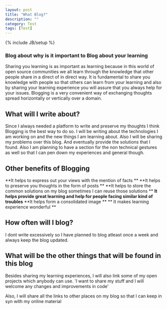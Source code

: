 ```yaml
---
layout: post
title: "What Blog?"
description: ""
category: Test
tags: [Test]
---
```

{% include JB/setup %}

### Blog about why is it important to Blog about your learning

Sharing you learning is as important as learning because in this world of open source communities we all learn through the knowledge that other people share in a direct of in direct way.
It is fundamental to share you knowledge with people so that others can learn from your learning and also by sharing your learning experience you will assure that you always help for your issues.
Blogging is a very convenient way of exchanging thoughts spread horizontally or vertically over a domain.

## What will I write about?

Since I always needed a platform to write and preserve my thoughts I think Blogging is the best way to do so. I will be writing about the technologies I am working on and the new things I am learning about. Also I will be sharing my problems over this blog.
And eventually provide the solutions that I found. Also I am planning to have a section for the non technical gestures as well so that I can pen down my experiences and general though.

## Other benefits of Blogging

**It helps to express out your views with the mention of facts **
**It helps to preserve you thoughts in the form of posts **
**It helps to store the common solutions on my blog sometimes I can reuse those solutions **
**It helps provide great learning and help for people facing similar kind of troubles**
**It helps form a consolidated image **
** It makes learning experience wonderful **

## How often will I blog?

I dont write excessively so I have planned to blog atleast once a week and always keep the blog updated.

## What will be the other things that will be found in this blog

 Besides sharing my learning experiences, I will also link some of my open projects which anybody can use.
 'I want to share my stuff and I will welcome any changes and improvements in code'

 Also, I will share all the links to other places on my blog so that I can keep in syn with my online material